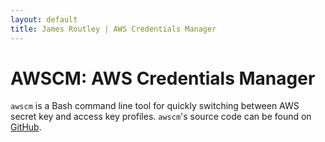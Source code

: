 ```yaml
---
layout: default
title: James Routley | AWS Credentials Manager
---
```


# AWSCM: AWS Credentials Manager

`awscm` is a Bash command line tool for quickly switching between AWS secret key and access key profiles. `awscm`'s source code can be found on [GitHub](https://github.com/jamesroutley/awscm).

<script type="text/javascript" src="https://asciinema.org/a/dqz9y6ghretg0to5xuzp14y8a.js" id="asciicast-dqz9y6ghretg0to5xuzp14y8a" async></script>
